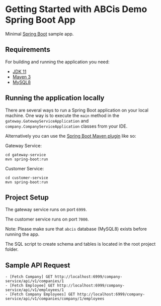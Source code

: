 # Getting Started with ABCis Demo Spring Boot App

Minimal [Spring Boot](http://projects.spring.io/spring-boot/) sample app.

## Requirements

For building and running the application you need:

- [JDK 11](https://www.oracle.com/java/technologies/downloads/#java11)
- [Maven 3](https://maven.apache.org)
- [MySQL8](https://dev.mysql.com/downloads/mysql/)

## Running the application locally

There are several ways to run a Spring Boot application on your local machine. One way is to execute the `main` method in the `gateway.GatewayServiceApplication` and `company.CompanyServiceApplication` classes from your IDE.

Alternatively you can use the [Spring Boot Maven plugin](https://docs.spring.io/spring-boot/docs/current/reference/html/build-tool-plugins-maven-plugin.html) like so:

Gateway Service:
```shell
cd gateway-service
mvn spring-boot:run
```

Customer Service:
```shell
cd customer-service
mvn spring-boot:run
```

## Project Setup

The gateway service runs on port `6999`.

The customer service runs on port `7000`.

Note: Please make sure that `abcis` database (MySQL8) exists before running the app.

The SQL script to create schema and tables is located in the root project folder.

## Sample API Request

```
- [Fetch Company] GET http://localhost:6999/company-service/api/v1/companies/1
- [Fetch Employee] GET http://localhost:6999/company-service/api/v1/employees/1
- [Fetch Company Employees] GET http://localhost:6999/company-service/api/v1/companies/company/1/employees
```
